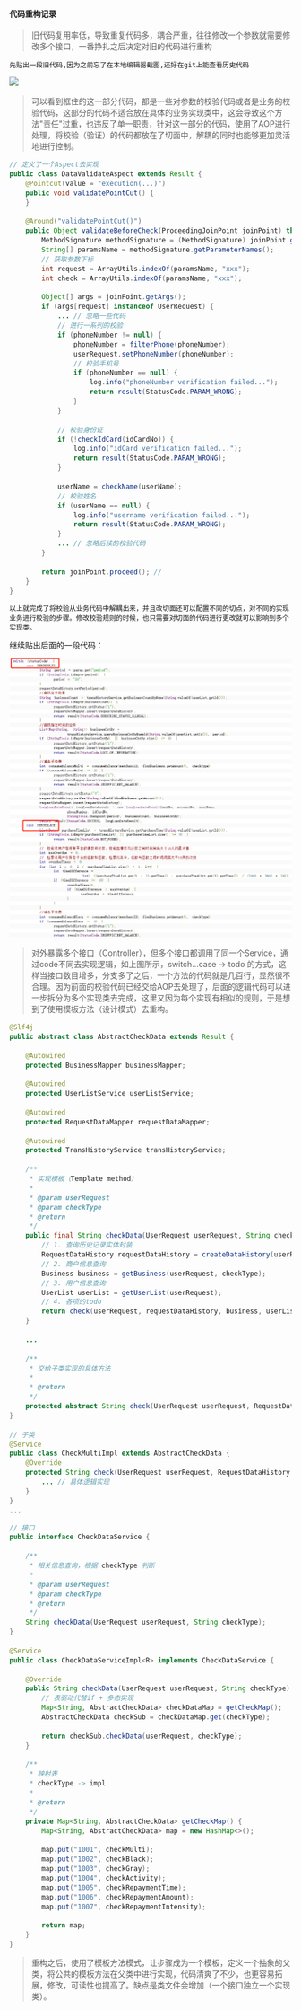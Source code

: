 #### 代码重构记录

> 旧代码复用率低，导致重复代码多，耦合严重，往往修改一个参数就需要修改多个接口，一番挣扎之后决定对旧的代码进行重构

`先贴出一段旧代码,因为之前忘了在本地编辑器截图,还好在git上能查看历史代码`

![](https://github.com/iamwumaixing/ImageStorage/blob/master/1.png)

> 可以看到框住的这一部分代码，都是一些对参数的校验代码或者是业务的校验代码，这部分的代码不适合放在具体的业务实现类中，这会导致这个方法"责任"过重，也违反了单一职责，针对这一部分的代码，使用了AOP进行处理，将校验（验证）的代码都放在了切面中，解耦的同时也能够更加灵活地进行控制。

```java
// 定义了一个Aspect去实现
public class DataValidateAspect extends Result {
	@Pointcut(value = "execution(...)")
    public void validatePointCut() {
    }
    
    @Around("validatePointCut()")
    public Object validateBeforeCheck(ProceedingJoinPoint joinPoint) throws Throwable {
        MethodSignature methodSignature = (MethodSignature) joinPoint.getSignature();
        String[] paramsName = methodSignature.getParameterNames();
        // 获取参数下标
        int request = ArrayUtils.indexOf(paramsName, "xxx");
        int check = ArrayUtils.indexOf(paramsName, "xxx");

        Object[] args = joinPoint.getArgs();
        if (args[request] instanceof UserRequest) {
            ... // 忽略一些代码
            // 进行一系列的校验    
            if (phoneNumber != null) {
                phoneNumber = filterPhone(phoneNumber);
                userRequest.setPhoneNumber(phoneNumber);
                // 校验手机号
                if (phoneNumber == null) {
                    log.info("phoneNumber verification failed...");
                    return result(StatusCode.PARAM_WRONG);
                }
            }

            // 校验身份证
            if (!checkIdCard(idCardNo)) {
                log.info("idCard verification failed...");
                return result(StatusCode.PARAM_WRONG);
            }

            userName = checkName(userName);
            // 校验姓名
            if (userName == null) {
                log.info("username verification failed...");
                return result(StatusCode.PARAM_WRONG);
            }
			... // 忽略后续的校验代码
        }

        return joinPoint.proceed(); // 
    }
}
```

`以上就完成了将校验从业务代码中解耦出来，并且改切面还可以配置不同的切点，对不同的实现业务进行校验的步骤。修改校验规则的时候，也只需要对切面的代码进行更改就可以影响到多个实现类。`

继续贴出后面的一段代码：

![](..\static\img\20200601\2.png)

> 对外暴露多个接口（Controller），但多个接口都调用了同一个Service，通过code不同去实现逻辑，如上图所示，switch...case -> todo 的方式，这样当接口数目增多，分支多了之后，一个方法的代码就是几百行，显然很不合理。因为前面的校验代码已经交给AOP去处理了，后面的逻辑代码可以进一步拆分为多个实现类去完成，这里又因为每个实现有相似的规则，于是想到了使用模板方法（设计模式）去重构。

```java
@Slf4j
public abstract class AbstractCheckData extends Result {

    @Autowired
    protected BusinessMapper businessMapper;

    @Autowired
    protected UserListService userListService;

    @Autowired
    protected RequestDataMapper requestDataMapper;

    @Autowired
    protected TransHistoryService transHistoryService;

    /**
     * 实现模板（Template method）
     *
     * @param userRequest
     * @param checkType
     * @return
     */
    public final String checkData(UserRequest userRequest, String checkType) {
        // 1. 查询历史记录实体封装
        RequestDataHistory requestDataHistory = createDataHistory(userRequest, checkType);
        // 2. 商户信息查询
        Business business = getBusiness(userRequest, checkType);
        // 3. 用户信息查询
        UserList userList = getUserList(userRequest);
        // 4. 各项的todo
        return check(userRequest, requestDataHistory, business, userList);
    }
    
    ...
        
    /**
     * 交给子类实现的具体方法
     *
     * @return
     */
    protected abstract String check(UserRequest userRequest, RequestDataHistory requestDataHistory, Business findBusiness, UserList userList);
}

// 子类
@Service
public class CheckMultiImpl extends AbstractCheckData {
    @Override
    protected String check(UserRequest userRequest, RequestDataHistory requestDataHistory, Business findBusiness, UserList userList) {
        ... // 具体逻辑实现
    }
}
...
```

```java
// 接口
public interface CheckDataService {

    /**
     * 相关信息查询，根据 checkType 判断
     *
     * @param userRequest
     * @param checkType
     * @return
     */
    String checkData(UserRequest userRequest, String checkType);
}

@Service
public class CheckDataServiceImpl<R> implements CheckDataService {

    @Override
    public String checkData(UserRequest userRequest, String checkType) {
        // 表驱动代替if + 多态实现
        Map<String, AbstractCheckData> checkDataMap = getCheckMap();
        AbstractCheckData checkSub = checkDataMap.get(checkType);

        return checkSub.checkData(userRequest, checkType);
    }

    /**
     * 映射表
     * checkType -> impl
     *
     * @return
     */
    private Map<String, AbstractCheckData> getCheckMap() {
        Map<String, AbstractCheckData> map = new HashMap<>();

        map.put("1001", checkMulti);
        map.put("1002", checkBlack);
        map.put("1003", checkGray);
        map.put("1004", checkActivity);
        map.put("1005", checkRepaymentTime);
        map.put("1006", checkRepaymentAmount);
        map.put("1007", checkRepaymentIntensity);

        return map;
    }
}
```

> 重构之后，使用了模板方法模式，让步骤成为一个模板，定义一个抽象的父类，将公共的模板方法在父类中进行实现，代码清爽了不少，也更容易拓展，修改，可读性也提高了。缺点是类文件会增加（一个接口独立一个实现类）。

